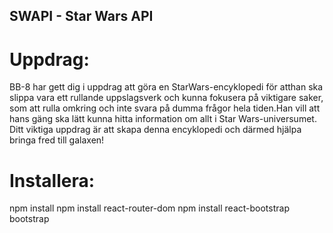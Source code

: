 ## SWAPI - Star Wars API

# Uppdrag: 
BB-8 har gett dig i uppdrag att göra en StarWars-encyklopedi för atthan ska slippa vara ett rullande uppslagsverk och kunna fokusera på viktigare saker, som att rulla omkring och inte svara på dumma frågor hela tiden.Han vill att hans gäng ska lätt kunna hitta information om allt i Star Wars-universumet. Ditt viktiga uppdrag är att skapa denna encyklopedi och därmed hjälpa bringa fred till galaxen!


# Installera:
npm install
npm install react-router-dom
npm install react-bootstrap bootstrap